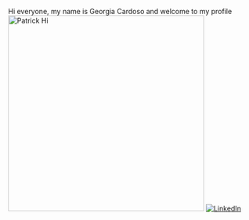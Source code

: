 Hi everyone, my name is Georgia Cardoso and welcome to my profile
<img aling="right" alt="Patrick Hi" width="400" src="https://media3.giphy.com/media/v1.Y2lkPTc5MGI3NjExdm9tYnF5dmkxZXI3cGV0ZHQ2OTM1emM1aTNtYmRtdzRkZ3pwbjk2bSZlcD12MV9pbnRlcm5hbF9naWZfYnlfaWQmY3Q9Zw/3ogwFGEHrVxusDbDjO/giphy.gif">
[![LinkedIn](https://img.shields.io/badge/LinkedIn-0077B5?style=for-the-badge&logo=linkedin&logoColor=white)](https://www.linkedin.com/in/georgia-cardoso-a895161a3/)
